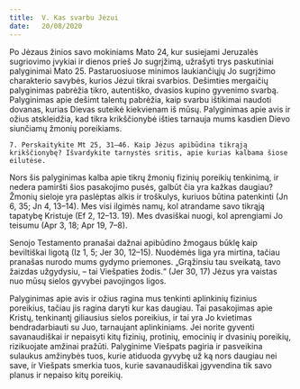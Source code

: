 ```yaml
---
title:  V. Kas svarbu Jėzui
date:   20/08/2020
---
```


Po Jėzaus žinios savo mokiniams Mato 24, kur susiejami Jeruzalės sugriovimo įvykiai ir dienos prieš Jo sugrįžimą, užrašyti trys paskutiniai palyginimai Mato 25. Pastaruosiuose minimos laukiančiųjų Jo sugrįžimo charakterio savybės, kurios Jėzui tikrai svarbios. Dešimties mergaičių palyginimas pabrėžia tikro, autentiško, dvasios kupino gyvenimo svarbą. Palyginimas apie dešimt talentų pabrėžia, kaip svarbu ištikimai naudoti dovanas, kurias Dievas suteikė kiekvienam iš mūsų. Palyginimas apie avis ir ožius atskleidžia, kad tikra krikščionybė išties tarnauja mums kasdien Dievo siunčiamų žmonių poreikiams.

`7. Perskaitykite Mt 25, 31–46. Kaip Jėzus apibūdina tikrąją krikščionybę? Išvardykite tarnystės sritis, apie kurias kalbama šiose eilutėse.`
														
Nors šis palyginimas kalba apie tikrų žmonių fizinių poreikių tenkinimą, ir nedera pamiršti šios pasakojimo pusės, galbūt čia yra kažkas daugiau? Žmonių sieloje yra paslėptas alkis ir troškulys, kuriuos būtina patenkinti (Jn 6, 35; Jn 4, 13–14). Mes visi ilgimės namų, kol atrandame savo tikrąją tapatybę Kristuje (Ef 2, 12–13. 19). Mes dvasiškai nuogi, kol aprengiami Jo teisumu (Apr 3, 18; Apr 19, 7–8).

Senojo Testamento pranašai dažnai apibūdino žmogaus būklę kaip beviltiškai ligotą (Iz 1, 5; Jer 30, 12–15). Nuodėmės liga yra mirtina, tačiau pranašas nurodo mums gydymo priemones. „Grąžinsiu tau sveikatą, tavo žaizdas užgydysiu, – tai Viešpaties žodis.“ (Jer 30, 17) Jėzus yra vaistas nuo mūsų sielos gyvybei pavojingos ligos.

Palyginimas apie avis ir ožius ragina mus tenkinti aplinkinių fizinius poreikius, tačiau jis ragina daryti kur kas daugiau. Tai pasakojimas apie Kristų, tenkinantį giliausius sielos poreikius, ir tai yra Jo kvietimas bendradarbiauti su Juo, tarnaujant aplinkiniams. Jei norite gyventi savanaudiškai ir nepaisyti kitų fizinių, protinių, emocinių ir dvasinių poreikių, rizikuojate amžinai pražūti. Palyginime Viešpats pagiria ir pasveikina sulaukus amžinybės tuos, kurie atiduoda gyvybę už ką nors daugiau nei save, ir Viešpats smerkia tuos, kurie savanaudiškai įgyvendina tik savo planus ir nepaiso kitų poreikių.
